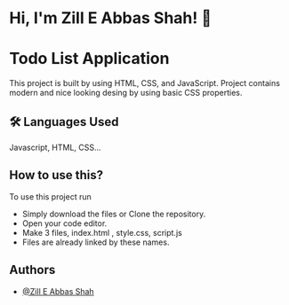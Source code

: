 
# Hi, I'm Zill E Abbas Shah! 👋


# Todo List Application

This project is built by using HTML, CSS, and JavaScript. Project contains modern and nice looking desing by using basic CSS properties.

## 🛠 Languages Used
Javascript, HTML, CSS...


## How to use this?

To use this project run
- Simply download the files or Clone the repository.
- Open your code editor.
- Make 3 files, index.html , style.css, script.js
- Files are already linked by these names.



## Authors

- [@Zill E Abbas Shah](https://www.linkedin.com/in/the-full-stack-web-developer/)


